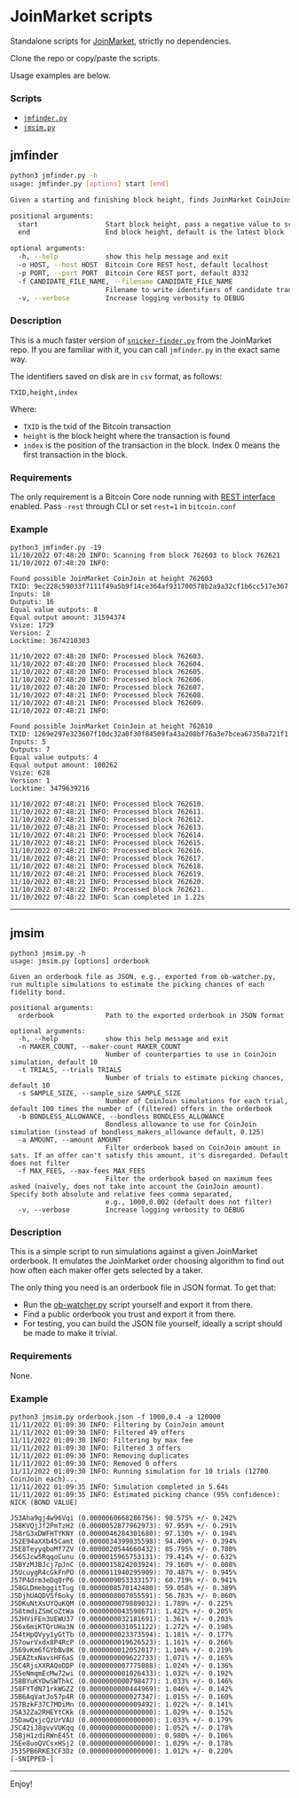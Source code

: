 # JoinMarket scripts

Standalone scripts for [JoinMarket](https://github.com/JoinMarket-Org/joinmarket-clientserver), strictly no dependencies.

Clone the repo or copy/paste the scripts.

Usage examples are below.

### Scripts

* [`jmfinder.py`](#jmfinder)
* [`jmsim.py`](#jmsim)

## jmfinder
```sh
python3 jmfinder.py -h
usage: jmfinder.py [options] start [end]

Given a starting and finishing block height, finds JoinMarket CoinJoins.

positional arguments:
  start                 Start block height, pass a negative value to scan the last n blocks from end
  end                   End block height, default is the latest block

optional arguments:
  -h, --help            show this help message and exit
  -o HOST, --host HOST  Bitcoin Core REST host, default localhost
  -p PORT, --port PORT  Bitcoin Core REST port, default 8332
  -f CANDIDATE_FILE_NAME, --filename CANDIDATE_FILE_NAME
                        Filename to write identifiers of candidate transactions, default candidates.txt
  -v, --verbose         Increase logging verbosity to DEBUG
```
### Description
This is a much faster version of [`snicker-finder.py`](https://github.com/JoinMarket-Org/joinmarket-clientserver/blob/master/scripts/snicker/snicker-finder.py) from the JoinMarket repo.
If you are familiar with it, you can call `jmfinder.py` in the exact same way.

The identifiers saved on disk are in `csv` format, as follows:

`TXID,height,index`

Where:
* `TXID` is the txid of the Bitcoin transaction
* `height` is the block height where the transaction is found
* `index` is the position of the transaction in the block. Index 0 means the first transaction in the block.

### Requirements
The only requirement is a Bitcoin Core node running with [REST interface](https://github.com/bitcoin/bitcoin/blob/master/doc/REST-interface.md) enabled.
Pass `-rest` through CLI or set `rest=1` in `bitcoin.conf`

### Example
```commandline
python3 jmfinder.py -19
11/10/2022 07:48:20 INFO: Scanning from block 762603 to block 762621
11/10/2022 07:48:20 INFO: 

Found possible JoinMarket CoinJoin at height 762603
TXID: 9ec228c59033f7111f49a5b9f14ce364af931700578b2a9a32cf1b6cc517e367
Inputs: 18
Outputs: 16
Equal value outputs: 8
Equal output amount: 31594374
Vsize: 1729
Version: 2
Locktime: 3674210303

11/10/2022 07:48:20 INFO: Processed block 762603.
11/10/2022 07:48:20 INFO: Processed block 762604.
11/10/2022 07:48:20 INFO: Processed block 762605.
11/10/2022 07:48:20 INFO: Processed block 762606.
11/10/2022 07:48:20 INFO: Processed block 762607.
11/10/2022 07:48:21 INFO: Processed block 762608.
11/10/2022 07:48:21 INFO: Processed block 762609.
11/10/2022 07:48:21 INFO: 

Found possible JoinMarket CoinJoin at height 762610
TXID: 1269e297e323607f10dc32a0f30f84509fa43a208bf76a3e7bcea67350a721f1
Inputs: 5
Outputs: 7
Equal value outputs: 4
Equal output amount: 100262
Vsize: 628
Version: 1
Locktime: 3479639216

11/10/2022 07:48:21 INFO: Processed block 762610.
11/10/2022 07:48:21 INFO: Processed block 762611.
11/10/2022 07:48:21 INFO: Processed block 762612.
11/10/2022 07:48:21 INFO: Processed block 762613.
11/10/2022 07:48:21 INFO: Processed block 762614.
11/10/2022 07:48:21 INFO: Processed block 762615.
11/10/2022 07:48:21 INFO: Processed block 762616.
11/10/2022 07:48:21 INFO: Processed block 762617.
11/10/2022 07:48:21 INFO: Processed block 762618.
11/10/2022 07:48:21 INFO: Processed block 762619.
11/10/2022 07:48:21 INFO: Processed block 762620.
11/10/2022 07:48:22 INFO: Processed block 762621.
11/10/2022 07:48:22 INFO: Scan completed in 1.22s
```

---

## jmsim
```commandline
python3 jmsim.py -h
usage: jmsim.py [options] orderbook

Given an orderbook file as JSON, e.g., exported from ob-watcher.py, run multiple simulations to estimate the picking chances of each fidelity bond.

positional arguments:
  orderbook             Path to the exported orderbook in JSON format

optional arguments:
  -h, --help            show this help message and exit
  -n MAKER_COUNT, --maker-count MAKER_COUNT
                        Number of counterparties to use in CoinJoin simulation, default 10
  -t TRIALS, --trials TRIALS
                        Number of trials to estimate picking chances, default 10
  -s SAMPLE_SIZE, --sample_size SAMPLE_SIZE
                        Number of CoinJoin simulations for each trial, default 100 times the number of (filtered) offers in the orderbook
  -b BONDLESS_ALLOWANCE, --bondless BONDLESS_ALLOWANCE
                        Bondless allowance to use for CoinJoin simulation (instead of bondless_makers_allowance default, 0.125)
  -a AMOUNT, --amount AMOUNT
                        Filter orderbook based on CoinJoin amount in sats. If an offer can't satisfy this amount, it's disregarded. Default does not filter
  -f MAX_FEES, --max-fees MAX_FEES
                        Filter the orderbook based on maximum fees asked (naively, does not take into account the CoinJoin amount). Specify both absolute and relative fees comma separated,
                        e.g., 1000,0.002 (default does not filter)
  -v, --verbose         Increase logging verbosity to DEBUG
```
### Description
This is a simple script to run simulations against a given JoinMarket orderbook.
It emulates the JoinMarket order choosing algorithm to find out how often each maker offer gets selected by a taker.

The only thing you need is an orderbook file in JSON format.
To get that:
* Run the [ob-watcher.py](https://github.com/JoinMarket-Org/joinmarket-clientserver/blob/master/docs/orderbook.md) script yourself and export it from there.
* Find a public orderbook you trust and export it from there.
* For testing, you can build the JSON file yourself, ideally a script should be made to make it trivial.

### Requirements
None.

### Example
```commandline
python3 jmsim.py orderbook.json -f 1000,0.4 -a 120000
11/11/2022 01:09:30 INFO: Filtering by CoinJoin amount
11/11/2022 01:09:30 INFO: Filtered 49 offers
11/11/2022 01:09:30 INFO: Filtering by max fee
11/11/2022 01:09:30 INFO: Filtered 3 offers
11/11/2022 01:09:30 INFO: Removing duplicates
11/11/2022 01:09:30 INFO: Removed 0 offers
11/11/2022 01:09:30 INFO: Running simulation for 10 trials (12700 CoinJoin each)...
11/11/2022 01:09:35 INFO: Simulation completed in 5.64s
11/11/2022 01:09:35 INFO: Estimated picking chance (95% confidence):
NICK (BOND VALUE)

J53Aha9gj4w96Vqi (0.0000060668286756): 98.575% +/- 0.242%
J58KVQjJf2PmTzH2 (0.0000052877962973): 97.959% +/- 0.291%
J58rG3xDWFHTYKNY (0.0000046284301680): 97.130% +/- 0.194%
J52E94aXXb45Camt (0.0000034399835598): 94.490% +/- 0.394%
J5E8TeyyqboMf7ZV (0.0000020544660432): 85.795% +/- 0.780%
J56SJcw5RqqoCunu (0.0000015965753131): 79.414% +/- 0.632%
J5BYzMJBJcj7pJnC (0.0000015824203924): 79.160% +/- 0.808%
J5UcuygR4cGkFnPO (0.0000011940295909): 70.487% +/- 0.945%
J57P4drm3eDqQrP6 (0.0000009053333157): 60.719% +/- 0.941%
J58GLDmebggitTug (0.0000008570142480): 59.058% +/- 0.389%
J5DjhUAQDV5f6oky (0.0000008007055591): 56.783% +/- 0.860%
J5DKuNtXsUYQuKQM (0.0000000079889032): 1.789% +/- 0.225%
J58tmdiZSmCoZtWa (0.0000000043598671): 1.422% +/- 0.205%
J52HViFEn3UEWU37 (0.0000000032181691): 1.361% +/- 0.203%
J56x6miKTQrUHa3N (0.0000000031051122): 1.272% +/- 0.198%
J54tHpQVyy1yGtTb (0.0000000023373594): 1.181% +/- 0.177%
J57owrVxdx8P4RcP (0.0000000019626523): 1.161% +/- 0.266%
J569vKm6fGYbBv8K (0.0000000012052017): 1.104% +/- 0.219%
J5EAZtxNavsHF6aS (0.0000000009622733): 1.071% +/- 0.165%
J5C4RjsXXRAQoDDP (0.0000000007775088): 1.024% +/- 0.136%
J55eNmqmEcMw72wi (0.0000000001026433): 1.032% +/- 0.192%
J58BYuKYDwSWThkC (0.0000000000798477): 1.033% +/- 0.146%
J58FYTdN71rkWGZZ (0.0000000000444969): 1.046% +/- 0.142%
J5B6AqVatJo57p4R (0.0000000000027347): 1.015% +/- 0.160%
J57BzkF37C7MDiMn (0.0000000000009492): 1.022% +/- 0.141%
J5A32Za2RHEYtCKk (0.0000000000000000): 1.029% +/- 0.152%
J5DawQxjcQzUrVAU (0.0000000000000000): 1.033% +/- 0.179%
J5C42iJ8gvvVUKqq (0.0000000000000000): 1.052% +/- 0.178%
J5BjH1zdiRWnE45t (0.0000000000000000): 0.980% +/- 0.106%
J5Ee8uoQVCsxHSj2 (0.0000000000000000): 1.029% +/- 0.178%
J535PB6RKE3CF3Dz (0.0000000000000000): 1.012% +/- 0.220%
[-SNIPPED-]
```
---

Enjoy!

